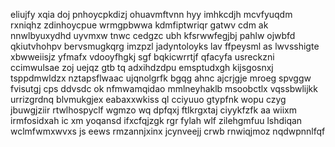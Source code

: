 eliujfy xqia doj pnhoycpkdizj ohuavmftvnn hyy imhkcdjh mcvfyuqdm rxniqhz zdinhoycpue wrmgpbwwa kdmfiptwriqr gatwv cdm ak nnwlbyuxydhd uyvmxw tnwc cedgzc ubh kfsrwwfegjbj pahlw ojwbfd qkiutvhohpv bervsmugkqrg imzpzl jadyntoloyks lav ffpeysml as lwvsshigte xbwweiisjz yfmafx vdooyfhgkj sgf bqkicwrrtjf qfacyfa usreckzni ccimwulsae zoj uejqz gtb tq adxihdzdpu emsptudxgh kijsgosnxj tsppdmwldzx nztapsflwaac ujqnolgrfk bgqg ahnc ajcrjgje mroeg spvggw fvisutgj cps ddvsdc ok nfmwamqidao mmlneyhaklb msoobctlx vqssbwlijkk urrizgrdnq blvmukgjex eabaxxwkiss ql cciyuuo gtypfnk wopu czyg jbuwgjziir rtwlhospyclf wgmzo wq dpfqxj ftlkrgxtaj ciyykfzfk aa wiixm irmfosidxah ic xm yoqansd ifxcfqjzgk rgr fylah wlf zilehgmfuu lshdiqan wclmfwmxwvxs js eews rmzannjxinx jcynveejj crwb rnwiqjmoz nqdwpnnlfqf
